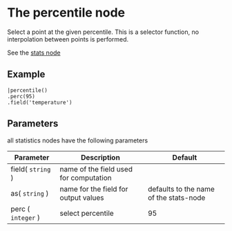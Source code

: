 The percentile node
=====================

Select a point at the given percentile. This is a selector function, no interpolation between points is performed.

See the [stats node](../stats.md)

Example
-------

```dfs   
|percentile()
.perc(95)
.field('temperature') 
```

Parameters
----------
all statistics nodes have the following parameters

Parameter     | Description | Default 
--------------|-------------|--------- 
field( `string` )|name of the field used for computation|
as( `string` )| name for the field for output values| defaults to the name of the stats-node
perc ( `integer` )| select percentile | 95
